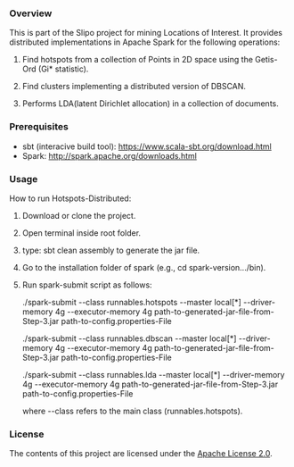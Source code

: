 ### Overview
This is part of the Slipo project for mining Locations of Interest. It provides distributed implementations in Apache Spark for the following operations:

1. Find hotspots from a collection of Points in 2D space using the Getis-Ord (Gi* statistic).

2. Find clusters implementing a distributed version of DBSCAN.

3. Performs LDA(latent Dirichlet allocation) in a collection of documents.

### Prerequisites

- sbt (interacive build tool): https://www.scala-sbt.org/download.html
 - Spark: http://spark.apache.org/downloads.html

### Usage

How to run Hotspots-Distributed:

1. Download or clone the project.

2. Open terminal inside root folder.

3. type: sbt clean assembly to generate the jar file.

4. Go to the installation folder of spark (e.g., cd spark-version.../bin).

5. Run spark-submit script as follows:

     ./spark-submit --class runnables.hotspots --master local[*]  --driver-memory 4g --executor-memory 4g  path-to-generated-jar-file-from-Step-3.jar  path-to-config.properties-File

     ./spark-submit --class runnables.dbscan   --master local[*]  --driver-memory 4g --executor-memory 4g  path-to-generated-jar-file-from-Step-3.jar  path-to-config.properties-File

     ./spark-submit --class runnables.lda   --master local[*]  --driver-memory 4g --executor-memory 4g  path-to-generated-jar-file-from-Step-3.jar  path-to-config.properties-File
 
    where --class refers to the main class (runnables.hotspots).

### License

The contents of this project are licensed under the [Apache License 2.0](https://github.com/SLIPO-EU/loci/blob/master/LICENSE).
